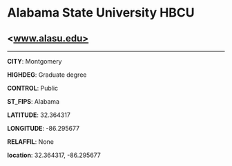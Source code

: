 # Alabama State University HBCU
## <www.alasu.edu>
---
**CITY**: Montgomery

**HIGHDEG**: Graduate degree

**CONTROL**: Public

**ST_FIPS**: Alabama

**LATITUDE**: 32.364317

**LONGITUDE**: -86.295677

**RELAFFIL**: None

**location**: 32.364317, -86.295677